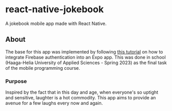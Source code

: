 # react-native-jokebook

A jokebook mobile app made with React Native.

## About

The base for this app was implemented by following [this tutorial](https://blog.logrocket.com/integrating-firebase-authentication-expo-mobile-app/)
on how to integrate Firebase authentication into an Expo app. This was done in school (Haaga-Helia University of Applied Sciences - Spring 2023)
as the final task of the mobile programming course.

### Purpose

Inspired by the fact that in this day and age, when everyone's so uptight and sensitive, laughter is a hot commodity. This app aims to provide
an avenue for a few laughs every now and again.
